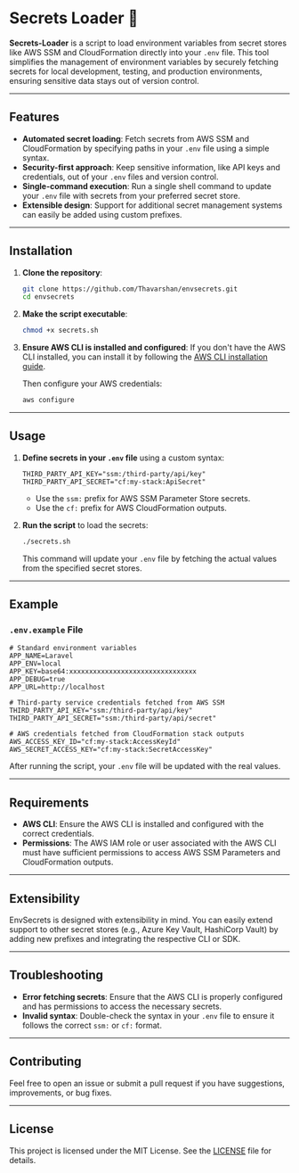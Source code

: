 # Secrets Loader 🔐

**Secrets-Loader** is a script to load environment variables from secret stores like AWS SSM and CloudFormation directly into your `.env` file. This tool simplifies the management of environment variables by securely fetching secrets for local development, testing, and production environments, ensuring sensitive data stays out of version control.

---

## Features

- **Automated secret loading**: Fetch secrets from AWS SSM and CloudFormation by specifying paths in your `.env` file using a simple syntax.
- **Security-first approach**: Keep sensitive information, like API keys and credentials, out of your `.env` files and version control.
- **Single-command execution**: Run a single shell command to update your `.env` file with secrets from your preferred secret store.
- **Extensible design**: Support for additional secret management systems can easily be added using custom prefixes.

---

## Installation

1. **Clone the repository**:

   ```bash
   git clone https://github.com/Thavarshan/envsecrets.git
   cd envsecrets
   ```

2. **Make the script executable**:

   ```bash
   chmod +x secrets.sh
   ```

3. **Ensure AWS CLI is installed and configured**:
   If you don't have the AWS CLI installed, you can install it by following the [AWS CLI installation guide](https://docs.aws.amazon.com/cli/latest/userguide/install-cliv2.html).

   Then configure your AWS credentials:

   ```bash
   aws configure
   ```

---

## Usage

1. **Define secrets in your `.env` file** using a custom syntax:

   ```env
   THIRD_PARTY_API_KEY="ssm:/third-party/api/key"
   THIRD_PARTY_API_SECRET="cf:my-stack:ApiSecret"
   ```

   - Use the `ssm:` prefix for AWS SSM Parameter Store secrets.
   - Use the `cf:` prefix for AWS CloudFormation outputs.

2. **Run the script** to load the secrets:

   ```bash
   ./secrets.sh
   ```

   This command will update your `.env` file by fetching the actual values from the specified secret stores.

---

## Example

### `.env.example` File

```env
# Standard environment variables
APP_NAME=Laravel
APP_ENV=local
APP_KEY=base64:xxxxxxxxxxxxxxxxxxxxxxxxxxxxxxxx
APP_DEBUG=true
APP_URL=http://localhost

# Third-party service credentials fetched from AWS SSM
THIRD_PARTY_API_KEY="ssm:/third-party/api/key"
THIRD_PARTY_API_SECRET="ssm:/third-party/api/secret"

# AWS credentials fetched from CloudFormation stack outputs
AWS_ACCESS_KEY_ID="cf:my-stack:AccessKeyId"
AWS_SECRET_ACCESS_KEY="cf:my-stack:SecretAccessKey"
```

After running the script, your `.env` file will be updated with the real values.

---

## Requirements

- **AWS CLI**: Ensure the AWS CLI is installed and configured with the correct credentials.
- **Permissions**: The AWS IAM role or user associated with the AWS CLI must have sufficient permissions to access AWS SSM Parameters and CloudFormation outputs.

---

## Extensibility

EnvSecrets is designed with extensibility in mind. You can easily extend support to other secret stores (e.g., Azure Key Vault, HashiCorp Vault) by adding new prefixes and integrating the respective CLI or SDK.

---

## Troubleshooting

- **Error fetching secrets**: Ensure that the AWS CLI is properly configured and has permissions to access the necessary secrets.
- **Invalid syntax**: Double-check the syntax in your `.env` file to ensure it follows the correct `ssm:` or `cf:` format.

---

## Contributing

Feel free to open an issue or submit a pull request if you have suggestions, improvements, or bug fixes.

---

## License

This project is licensed under the MIT License. See the [LICENSE](LICENSE) file for details.
